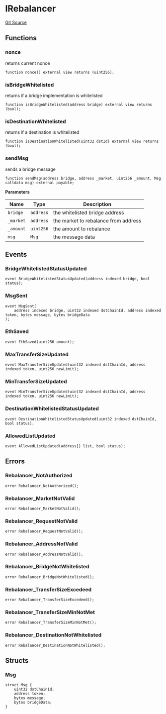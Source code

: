 # IRebalancer
[Git Source](https://github.com/malda-protocol/malda-lending/blob/01abcfb9040cf303f2a5fc706b3c3af752e0b27a/src\interfaces\IRebalancer.sol)


## Functions
### nonce

returns current nonce


```solidity
function nonce() external view returns (uint256);
```

### isBridgeWhitelisted

returns if a bridge implementation is whitelisted


```solidity
function isBridgeWhitelisted(address bridge) external view returns (bool);
```

### isDestinationWhitelisted

returns if a destination is whitelisted


```solidity
function isDestinationWhitelisted(uint32 dstId) external view returns (bool);
```

### sendMsg

sends a bridge message


```solidity
function sendMsg(address bridge, address _market, uint256 _amount, Msg calldata msg) external payable;
```
**Parameters**

|Name|Type|Description|
|----|----|-----------|
|`bridge`|`address`|the whitelisted bridge address|
|`_market`|`address`|the market to rebalance from address|
|`_amount`|`uint256`|the amount to rebalance|
|`msg`|`Msg`|the message data|


## Events
### BridgeWhitelistedStatusUpdated

```solidity
event BridgeWhitelistedStatusUpdated(address indexed bridge, bool status);
```

### MsgSent

```solidity
event MsgSent(
    address indexed bridge, uint32 indexed dstChainId, address indexed token, bytes message, bytes bridgeData
);
```

### EthSaved

```solidity
event EthSaved(uint256 amount);
```

### MaxTransferSizeUpdated

```solidity
event MaxTransferSizeUpdated(uint32 indexed dstChainId, address indexed token, uint256 newLimit);
```

### MinTransferSizeUpdated

```solidity
event MinTransferSizeUpdated(uint32 indexed dstChainId, address indexed token, uint256 newLimit);
```

### DestinationWhitelistedStatusUpdated

```solidity
event DestinationWhitelistedStatusUpdated(uint32 indexed dstChainId, bool status);
```

### AllowedListUpdated

```solidity
event AllowedListUpdated(address[] list, bool status);
```

## Errors
### Rebalancer_NotAuthorized

```solidity
error Rebalancer_NotAuthorized();
```

### Rebalancer_MarketNotValid

```solidity
error Rebalancer_MarketNotValid();
```

### Rebalancer_RequestNotValid

```solidity
error Rebalancer_RequestNotValid();
```

### Rebalancer_AddressNotValid

```solidity
error Rebalancer_AddressNotValid();
```

### Rebalancer_BridgeNotWhitelisted

```solidity
error Rebalancer_BridgeNotWhitelisted();
```

### Rebalancer_TransferSizeExcedeed

```solidity
error Rebalancer_TransferSizeExcedeed();
```

### Rebalancer_TransferSizeMinNotMet

```solidity
error Rebalancer_TransferSizeMinNotMet();
```

### Rebalancer_DestinationNotWhitelisted

```solidity
error Rebalancer_DestinationNotWhitelisted();
```

## Structs
### Msg

```solidity
struct Msg {
    uint32 dstChainId;
    address token;
    bytes message;
    bytes bridgeData;
}
```

